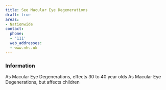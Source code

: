 ```yaml
---
title: See Macular Eye Degenerations
draft: true
areas:
- Nationwide
contact:
  phone:
  - '111'
  web_addresses:
  - www.nhs.uk
---
```


### Information
As Macular Eye Degenerations, effects 30 to 40 year olds
As Macular Eye Degenerations, but affects children

